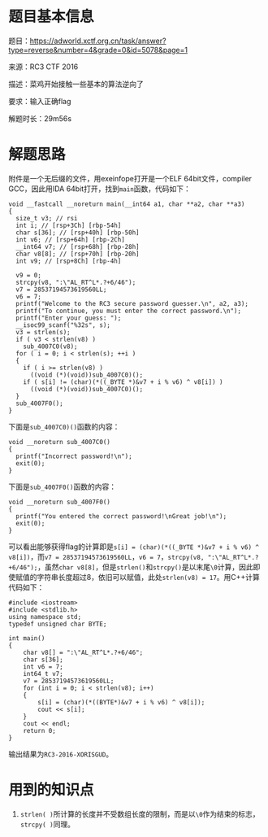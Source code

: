 # 题目基本信息

题目：https://adworld.xctf.org.cn/task/answer?type=reverse&number=4&grade=0&id=5078&page=1

来源：RC3 CTF 2016

描述：菜鸡开始接触一些基本的算法逆向了

要求：输入正确flag

解题时长：29m56s

# 解题思路

附件是一个无后缀的文件，用exeinfope打开是一个ELF 64bit文件，compiler GCC，因此用IDA 64bit打开，找到`main`函数，代码如下：

```
void __fastcall __noreturn main(__int64 a1, char **a2, char **a3)
{
  size_t v3; // rsi
  int i; // [rsp+3Ch] [rbp-54h]
  char s[36]; // [rsp+40h] [rbp-50h]
  int v6; // [rsp+64h] [rbp-2Ch]
  __int64 v7; // [rsp+68h] [rbp-28h]
  char v8[8]; // [rsp+70h] [rbp-20h]
  int v9; // [rsp+8Ch] [rbp-4h]

  v9 = 0;
  strcpy(v8, ":\"AL_RT^L*.?+6/46");
  v7 = 28537194573619560LL;
  v6 = 7;
  printf("Welcome to the RC3 secure password guesser.\n", a2, a3);
  printf("To continue, you must enter the correct password.\n");
  printf("Enter your guess: ");
  __isoc99_scanf("%32s", s);
  v3 = strlen(s);
  if ( v3 < strlen(v8) )
    sub_4007C0(v8);
  for ( i = 0; i < strlen(s); ++i )
  {
    if ( i >= strlen(v8) )
      ((void (*)(void))sub_4007C0)();
    if ( s[i] != (char)(*((_BYTE *)&v7 + i % v6) ^ v8[i]) )
      ((void (*)(void))sub_4007C0)();
  }
  sub_4007F0();
}
```

下面是`sub_4007C0)()`函数的内容：

```
void __noreturn sub_4007C0()
{
  printf("Incorrect password!\n");
  exit(0);
}
```

下面是`sub_4007F0()`函数的内容：

```
void __noreturn sub_4007F0()
{
  printf("You entered the correct password!\nGreat job!\n");
  exit(0);
}
```

可以看出能够获得flag的计算即是`s[i] = (char)(*((_BYTE *)&v7 + i % v6) ^ v8[i])`，而`v7 = 28537194573619560LL`，`v6 = 7`，`strcpy(v8, ":\"AL_RT^L*.?+6/46");`，虽然`char v8[8]`，但是`strlen()`和`strcpy()`是以末尾`\0`计算，因此即使赋值的字符串长度超过8，依旧可以赋值，此处`strlen(v8) = 17`。用C++计算代码如下：

```
#include <iostream>
#include <stdlib.h>
using namespace std;
typedef unsigned char BYTE;

int main()
{
    char v8[] = ":\"AL_RT^L*.?+6/46";
    char s[36];
    int v6 = 7;
    int64_t v7;
    v7 = 28537194573619560LL;
    for (int i = 0; i < strlen(v8); i++)
    {
        s[i] = (char)(*((BYTE*)&v7 + i % v6) ^ v8[i]);
        cout << s[i];
    }
    cout << endl;
    return 0;
}
```

输出结果为`RC3-2016-XORISGUD`。

# 用到的知识点

1. `strlen( )`所计算的长度并不受数组长度的限制，而是以`\0`作为结束的标志，`strcpy( )`同理。
